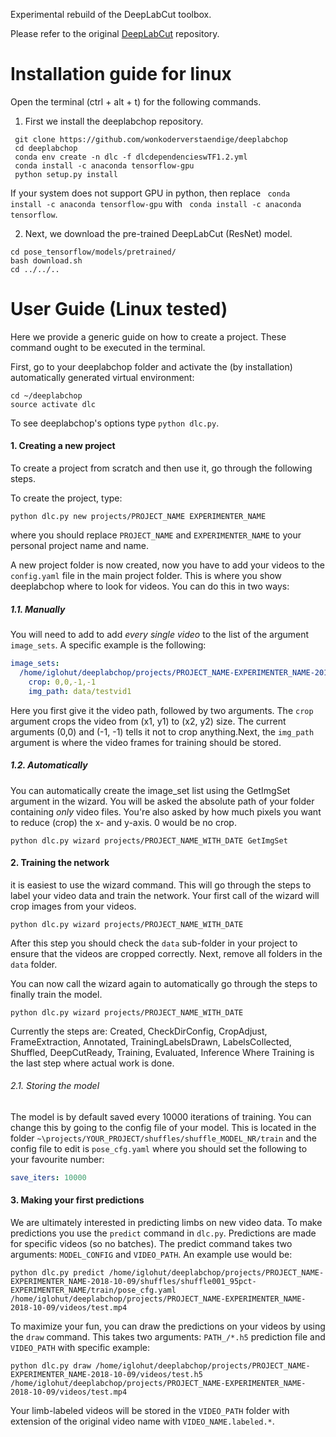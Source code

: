 Experimental rebuild of the DeepLabCut toolbox.

Please refer to the original [DeepLabCut](https://github.com/AlexEMG/DeepLabCut) repository.

Installation guide for linux
======

Open the terminal (ctrl + alt + t) for the following commands.

1. First we install the deeplabchop repository.
```
 git clone https://github.com/wonkoderverstaendige/deeplabchop
 cd deeplabchop
 conda env create -n dlc -f dlcdependencieswTF1.2.yml
 conda install -c anaconda tensorflow-gpu
 python setup.py install
```
If your system does not support GPU in python, then replace ``` conda install -c anaconda tensorflow-gpu``` with ``` conda install -c anaconda tensorflow```.


2. Next, we download the pre-trained DeepLabCut (ResNet) model.
 ```
cd pose_tensorflow/models/pretrained/
bash download.sh
cd ../../..
````

User Guide (Linux tested)
======

Here we provide a generic guide on how to create a project. These command ought to be executed in the terminal.

First, go to your deeplabchop folder and activate the (by installation) automatically generated virtual environment:
```
cd ~/deeplabchop
source activate dlc
```

To see deeplabchop's options type ```python dlc.py```.

#### 1. Creating a new project

To create a project from scratch and then use it, go through the following steps.

To create the project, type:
```
python dlc.py new projects/PROJECT_NAME EXPERIMENTER_NAME
```
where you should replace ```PROJECT_NAME``` and ```EXPERIMENTER_NAME``` to your personal project name and name.

A new project folder is now created, now you have to add your videos to the ```config.yaml``` file in the main project folder. This is where you show deeplabchop where to look for videos. You can do this in two ways:

##### 1.1. Manually
You will need to add to add *every single video* to the list of the argument ```image_sets```. A specific example is the following:
```yaml
image_sets:
  /home/iglohut/deeplabchop/projects/PROJECT_NAME-EXPERIMENTER_NAME-2018-10-09/videos/test.mp4:
    crop: 0,0,-1,-1
    img_path: data/testvid1
  ```
Here you first give it the video path, followed by two arguments. The ```crop``` argument crops the video from (x1, y1) to (x2, y2) size. The current arguments (0,0) and (-1, -1) tells it not to crop anything.Next, the ``img_path`` argument is where the video frames for training should be stored.

##### 1.2. Automatically
You can automatically create the image_set list using the GetImgSet argument in the wizard. You will be asked the absolute path of your folder containing _only_ video files. You're also asked by how much pixels you want to reduce (crop) the x- and y-axis. 0 would be no crop.
```
python dlc.py wizard projects/PROJECT_NAME_WITH_DATE GetImgSet
```


#### 2. Training the network
it is easiest to use the wizard command. This will go through the steps to label your video data and train the network.
Your first call of the wizard will crop images from your videos.
```
python dlc.py wizard projects/PROJECT_NAME_WITH_DATE
```

After this step you should check the ```data``` sub-folder in your project to ensure that the videos are cropped correctly.  Next, remove all folders in the ```data``` folder.

You can now call the wizard again to automatically go through the steps to finally train the model.
```
python dlc.py wizard projects/PROJECT_NAME_WITH_DATE
```
Currently the steps are: Created, CheckDirConfig, CropAdjust, FrameExtraction, Annotated, TrainingLabelsDrawn, LabelsCollected, Shuffled, DeepCutReady, Training, Evaluated, Inference Where Training is the last step where actual work is done.

###### 2.1. Storing the model
The model is by default saved every 10000 iterations of training. You can change this by going to the config file of your model. This is located in the folder ```~\projects/YOUR_PROJECT/shuffles/shuffle_MODEL_NR/train``` and the config file to edit is `pose_cfg.yaml` where you should set the following to your favourite number:
```yaml
save_iters: 10000
```

  #### 3. Making your first predictions
  We are ultimately interested in predicting limbs on new video data.
 To make predictions you use the ```predict``` command in ```dlc.py```. Predictions are made for specific videos (so no batches). The predict command takes two arguments: ```MODEL_CONFIG``` and ```VIDEO_PATH```. An example use would be:
  ```
  python dlc.py predict /home/iglohut/deeplabchop/projects/PROJECT_NAME-EXPERIMENTER_NAME-2018-10-09/shuffles/shuffle001_95pct-EXPERIMENTER_NAME/train/pose_cfg.yaml /home/iglohut/deeplabchop/projects/PROJECT_NAME-EXPERIMENTER_NAME-2018-10-09/videos/test.mp4
  ```

  To maximize your fun, you can draw the predictions on your videos by using the ```draw``` command. This takes two arguments: ```PATH_/*.h5``` prediction file and ```VIDEO_PATH``` with specific example:
  ```
  python dlc.py draw /home/iglohut/deeplabchop/projects/PROJECT_NAME-EXPERIMENTER_NAME-2018-10-09/videos/test.h5 /home/iglohut/deeplabchop/projects/PROJECT_NAME-EXPERIMENTER_NAME-2018-10-09/videos/test.mp4
  ```
Your limb-labeled videos will be stored in the ```VIDEO_PATH``` folder with extension of the original video name with ```VIDEO_NAME.labeled.*```.
